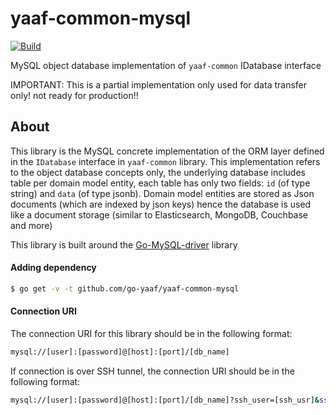 # yaaf-common-mysql

[![Build](https://github.com/go-yaaf/yaaf-common-mysql/actions/workflows/build.yml/badge.svg)](https://github.com/go-yaaf/yaaf-common-mysql/actions/workflows/build.yml)

MySQL object database implementation of `yaaf-common` IDatabase interface

IMPORTANT: This is a partial implementation only used for data transfer only! not ready for production!!

## About
This library is the MySQL concrete implementation of the ORM layer defined in the `IDatabase` interface in `yaaf-common` library.
This implementation refers to the object database concepts only, the underlying database includes table per domain model entity,
each table has only two fields: `id` (of type string) and `data` (of type jsonb).
Domain model entities are stored as Json documents (which are indexed by json keys) hence the database is used like a document storage (similar to Elasticsearch, MongoDB, Couchbase and more)

This library is built around the [Go-MySQL-driver](https://github.com/go-sql-driver/mysql/) library

#### Adding dependency

```bash
$ go get -v -t github.com/go-yaaf/yaaf-common-mysql
```

#### Connection URI
The connection URI for this library should be in the following format:
```bash
mysql://[user]:[password]@[host]:[port]/[db_name]
```

If connection is over SSH tunnel, the connection URI should be in the following format:
```bash
mysql://[user]:[password]@[host]:[port]/[db_name]?ssh_user=[ssh_usr]&ssh_pwd=[ssh_pwd]&ssh_host=[ssh_host]&ssh_port=[ssh_port]
```

